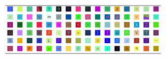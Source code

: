 <table>
<tr>
<td><img src="7B.gif"></td>
<td><img src="45.gif"></td>
<td><img src="4F.gif"></td>
<td><img src="gr1.gif"></td>
<td><img src="3F.gif"></td>
<td><img src="42.gif"></td>
<td><img src="22.gif"></td>
<td><img src="49.gif"></td>
<td><img src="68.gif"></td>
<td><img src="3A.gif"></td>
<td><img src="5E.gif"></td>
<td><img src="32.gif"></td>
<td><img src="39.gif"></td>
<td><img src="67.gif"></td>
<td><img src="51.gif"></td>
<td><img src="gr2.gif"></td>
</tr>
<tr>
<td><img src="38.gif"></td>
<td><img src="43.gif"></td>
<td><img src="7E.gif"></td>
<td><img src="78.gif"></td>
<td><img src="6D.gif"></td>
<td><img src="29.gif"></td>
<td><img src="60.gif"></td>
<td><img src="61.gif"></td>
<td><img src="23.gif"></td>
<td><img src="6B.gif"></td>
<td><img src="4D.gif"></td>
<td><img src="64.gif"></td>
<td><img src="28.gif"></td>
<td><img src="73.gif"></td>
<td><img src="gr3.gif"></td>
<td><img src="2A.gif"></td>
</tr>
<tr>
<td><img src="7A.gif"></td>
<td><img src="50.gif"></td>
<td><img src="26.gif"></td>
<td><img src="72.gif"></td>
<td><img src="48.gif"></td>
<td><img src="4E.gif"></td>
<td><img src="33.gif"></td>
<td><img src="75.gif"></td>
<td><img src="27.gif"></td>
<td><img src="2D.gif"></td>
<td><img src="77.gif"></td>
<td><img src="76.gif"></td>
<td><img src="63.gif"></td>
<td><img src="58.gif"></td>
<td><img src="5A.gif"></td>
<td><img src="2E.gif"></td>
</tr>
<tr>
<td><img src="47.gif"></td>
<td><img src="69.gif"></td>
<td><img src="24.gif"></td>
<td><img src="57.gif"></td>
<td><img src="66.gif"></td>
<td><img src="30.gif"></td>
<td><img src="59.gif"></td>
<td><img src="3E.gif"></td>
<td><img src="2C.gif"></td>
<td><img src="7D.gif"></td>
<td><img src="21.gif"></td>
<td><img src="55.gif"></td>
<td><img src="52.gif"></td>
<td><img src="56.gif"></td>
<td><img src="54.gif"></td>
<td><img src="3B.gif"></td>
</tr>
<tr>
<td><img src="53.gif"></td>
<td><img src="6A.gif"></td>
<td><img src="37.gif"></td>
<td><img src="6F.gif"></td>
<td><img src="4C.gif"></td>
<td><img src="70.gif"></td>
<td><img src="40.gif"></td>
<td><img src="4B.gif"></td>
<td><img src="2B.gif"></td>
<td><img src="36.gif"></td>
<td><img src="62.gif"></td>
<td><img src="44.gif"></td>
<td><img src="4A.gif"></td>
<td><img src="6C.gif"></td>
<td><img src="7C.gif"></td>
<td><img src="5F.gif"></td>
</tr>
<tr>
<td><img src="5B.gif"></td>
<td><img src="5D.gif"></td>
<td><img src="46.gif"></td>
<td><img src="35.gif"></td>
<td><img src="3C.gif"></td>
<td><img src="65.gif"></td>
<td><img src="3D.gif"></td>
<td><img src="79.gif"></td>
<td><img src="25.gif"></td>
<td><img src="6E.gif"></td>
<td><img src="31.gif"></td>
<td><img src="2F.gif"></td>
<td><img src="41.gif"></td>
<td><img src="71.gif"></td>
<td><img src="34.gif"></td>
<td><img src="74.gif"></td>
</tr>
</table>
